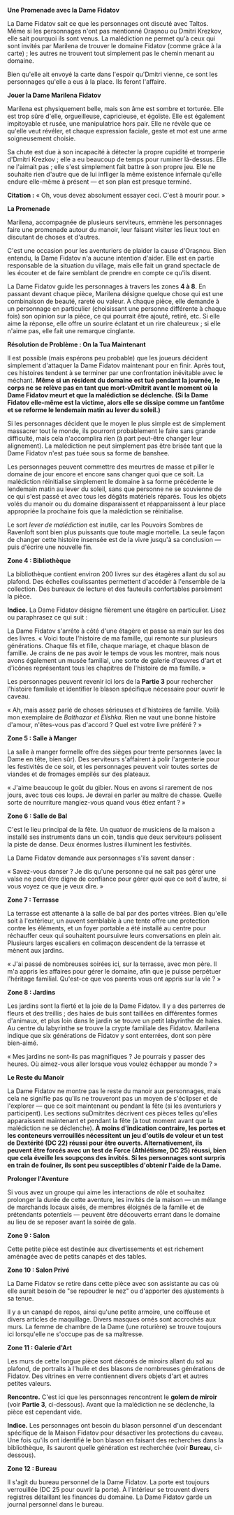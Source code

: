 
**Une Promenade avec la Dame Fidatov**

La Dame Fidatov sait ce que les personnages ont discuté avec Taltos. Même si les personnages n'ont pas mentionné Orașnou ou Dmitri Krezkov, elle sait pourquoi ils sont venus. La malédiction ne permet qu'à ceux qui sont invités par Marilena de trouver le domaine Fidatov (comme grâce à la carte) ; les autres ne trouvent tout simplement pas le chemin menant au domaine.

Bien qu'elle ait envoyé la carte dans l'espoir qu'Dmitri vienne, ce sont les personnages qu'elle a eus à la place. Ils feront l'affaire.

**Jouer la Dame Marilena Fidatov**

Marilena est physiquement belle, mais son âme est sombre et torturée. Elle est trop sûre d'elle, orgueilleuse, capricieuse, et égoïste. Elle est également impitoyable et rusée, une manipulatrice hors pair. Elle ne révèle que ce qu'elle veut révéler, et chaque expression faciale, geste et mot est une arme soigneusement choisie.

Sa chute est due à son incapacité à détecter la propre cupidité et tromperie d'Dmitri Krezkov ; elle a eu beaucoup de temps pour ruminer là-dessus. Elle ne l'aimait pas ; elle s'est simplement fait battre à son propre jeu. Elle ne souhaite rien d'autre que de lui infliger la même existence infernale qu'elle endure elle-même à présent — et son plan est presque terminé.

**Citation :** « Oh, vous devez absolument essayer ceci. C'est à mourir pour. »

**La Promenade**

Marilena, accompagnée de plusieurs serviteurs, emmène les personnages faire une promenade autour du manoir, leur faisant visiter les lieux tout en discutant de choses et d'autres.

C'est une occasion pour les aventuriers de plaider la cause d'Orașnou. Bien entendu, la Dame Fidatov n'a aucune intention d'aider. Elle est en partie responsable de la situation du village, mais elle fait un grand spectacle de les écouter et de faire semblant de prendre en compte ce qu'ils disent.

La Dame Fidatov guide les personnages à travers les zones **4 à 8**. En passant devant chaque pièce, Marilena désigne quelque chose qui est une combinaison de beauté, rareté ou valeur. À chaque pièce, elle demande à un personnage en particulier (choisissant une personne différente à chaque fois) son opinion sur la pièce, ce qui pourrait être ajouté, retiré, etc. Si elle aime la réponse, elle offre un sourire éclatant et un rire chaleureux ; si elle n'aime pas, elle fait une remarque cinglante.

**Résolution de Problème : On la Tua Maintenant**

Il est possible (mais espérons peu probable) que les joueurs décident simplement d'attaquer la Dame Fidatov maintenant pour en finir. Après tout, ces histoires tendent à se terminer par une confrontation inévitable avec le méchant.
**Même si un résident du domaine est tué pendant la journée, le corps ne se relève pas en tant que mort-vDmitrit avant le moment où la Dame Fidatov meurt et que la malédiction se déclenche. (Si la Dame Fidatov elle-même est la victime, alors elle se dissipe comme un fantôme et se reforme le lendemain matin au lever du soleil.)**

Si les personnages décident que le moyen le plus simple est de simplement massacrer tout le monde, ils pourront probablement le faire sans grande difficulté, mais cela n'accomplira rien (à part peut-être changer leur alignement). La malédiction ne peut simplement pas être brisée tant que la Dame Fidatov n'est pas tuée sous sa forme de banshee.

Les personnages peuvent commettre des meurtres de masse et piller le domaine de jour encore et encore sans changer quoi que ce soit. La malédiction réinitialise simplement le domaine à sa forme précédente le lendemain matin au lever du soleil, sans que personne ne se souvienne de ce qui s'est passé et avec tous les dégâts matériels réparés. Tous les objets volés du manoir ou du domaine disparaissent et réapparaissent à leur place appropriée la prochaine fois que la malédiction se réinitialise.

Le sort _lever de malédiction_ est inutile, car les Pouvoirs Sombres de Ravenloft sont bien plus puissants que toute magie mortelle. La seule façon de changer cette histoire insensée est de la vivre jusqu'à sa conclusion — puis d'écrire une nouvelle fin.

**Zone 4 : Bibliothèque**

La bibliothèque contient environ 200 livres sur des étagères allant du sol au plafond. Des échelles coulissantes permettent d'accéder à l'ensemble de la collection. Des bureaux de lecture et des fauteuils confortables parsèment la pièce.

**Indice.** La Dame Fidatov désigne fièrement une étagère en particulier. Lisez ou paraphrasez ce qui suit :

La Dame Fidatov s'arrête à côté d'une étagère et passe sa main sur les dos des livres. « Voici toute l'histoire de ma famille, qui remonte sur plusieurs générations. Chaque fils et fille, chaque mariage, et chaque blason de famille. Je crains de ne pas avoir le temps de vous les montrer, mais nous avons également un musée familial, une sorte de galerie d'œuvres d'art et d'icônes représentant tous les chapitres de l'histoire de ma famille. »

Les personnages peuvent revenir ici lors de la **Partie 3** pour rechercher l'histoire familiale et identifier le blason spécifique nécessaire pour ouvrir le caveau.

« Ah, mais assez parlé de choses sérieuses et d'histoires de famille. Voilà mon exemplaire de _Balthazar et Elishka_. Rien ne vaut une bonne histoire d'amour, n'êtes-vous pas d'accord ? Quel est votre livre préféré ? »

**Zone 5 : Salle à Manger**

La salle à manger formelle offre des sièges pour trente personnes (avec la Dame en tête, bien sûr). Des serviteurs s'affairent à polir l'argenterie pour les festivités de ce soir, et les personnages peuvent voir toutes sortes de viandes et de fromages empilés sur des plateaux.

« J'aime beaucoup le goût du gibier. Nous en avons si rarement de nos jours, avec tous ces loups. Je devrai en parler au maître de chasse. Quelle sorte de nourriture mangiez-vous quand vous étiez enfant ? »

**Zone 6 : Salle de Bal**

C'est le lieu principal de la fête. Un quatuor de musiciens de la maison a installé ses instruments dans un coin, tandis que deux serviteurs polissent la piste de danse. Deux énormes lustres illuminent les festivités.

La Dame Fidatov demande aux personnages s'ils savent danser :

« Savez-vous danser ? Je dis qu'une personne qui ne sait pas gérer une valse ne peut être digne de confiance pour gérer quoi que ce soit d'autre, si vous voyez ce que je veux dire. »

**Zone 7 : Terrasse**

La terrasse est attenante à la salle de bal par des portes vitrées. Bien qu'elle soit à l'extérieur, un auvent semblable à une tente offre une protection contre les éléments, et un foyer portable a été installé au centre pour réchauffer ceux qui souhaitent poursuivre leurs conversations en plein air. Plusieurs larges escaliers en colimaçon descendent de la terrasse et mènent aux jardins.

« J'ai passé de nombreuses soirées ici, sur la terrasse, avec mon père. Il m'a appris les affaires pour gérer le domaine, afin que je puisse perpétuer l'héritage familial. Qu'est-ce que vos parents vous ont appris sur la vie ? »

**Zone 8 : Jardins**

Les jardins sont la fierté et la joie de la Dame Fidatov. Il y a des parterres de fleurs et des treillis ; des haies de buis sont taillées en différentes formes d'animaux, et plus loin dans le jardin se trouve un petit labyrinthe de haies. Au centre du labyrinthe se trouve la crypte familiale des Fidatov. Marilena indique que six générations de Fidatov y sont enterrées, dont son père bien-aimé.

« Mes jardins ne sont-ils pas magnifiques ? Je pourrais y passer des heures. Où aimez-vous aller lorsque vous voulez échapper au monde ? »

**Le Reste du Manoir**

La Dame Fidatov ne montre pas le reste du manoir aux personnages, mais cela ne signifie pas qu'ils ne trouveront pas un moyen de s'éclipser et de l'explorer — que ce soit maintenant ou pendant la fête (si les aventuriers y participent). Les sections suDmitrites décrivent ces pièces telles qu'elles apparaissent maintenant et pendant la fête (à tout moment avant que la malédiction ne se déclenche).
**À moins d'indication contraire, les portes et les conteneurs verrouillés nécessitent un jeu d'outils de voleur et un test de Dextérité (DC 22) réussi pour être ouverts. Alternativement, ils peuvent être forcés avec un test de Force (Athlétisme, DC 25) réussi, bien que cela éveille les soupçons des invités. Si les personnages sont surpris en train de fouiner, ils sont peu susceptibles d'obtenir l'aide de la Dame.**

**Prolonger l'Aventure**

Si vous avez un groupe qui aime les interactions de rôle et souhaitez prolonger la durée de cette aventure, les invités de la maison — un mélange de marchands locaux aisés, de membres éloignés de la famille et de prétendants potentiels — peuvent être découverts errant dans le domaine au lieu de se reposer avant la soirée de gala.

**Zone 9 : Salon**

Cette petite pièce est destinée aux divertissements et est richement aménagée avec de petits canapés et des tables.

**Zone 10 : Salon Privé**

La Dame Fidatov se retire dans cette pièce avec son assistante au cas où elle aurait besoin de "se repoudrer le nez" ou d'apporter des ajustements à sa tenue.

Il y a un canapé de repos, ainsi qu'une petite armoire, une coiffeuse et divers articles de maquillage. Divers masques ornés sont accrochés aux murs. La femme de chambre de la Dame (une roturière) se trouve toujours ici lorsqu'elle ne s'occupe pas de sa maîtresse.

**Zone 11 : Galerie d'Art**

Les murs de cette longue pièce sont décorés de miroirs allant du sol au plafond, de portraits à l'huile et des blasons de nombreuses générations de Fidatov. Des vitrines en verre contiennent divers objets d'art et autres petites valeurs.

**Rencontre.** C'est ici que les personnages rencontrent le **golem de miroir** (voir **Partie 3**, ci-dessous). Avant que la malédiction ne se déclenche, la pièce est cependant vide.

**Indice.** Les personnages ont besoin du blason personnel d'un descendant spécifique de la Maison Fidatov pour désactiver les protections du caveau. Une fois qu'ils ont identifié le bon blason en faisant des recherches dans la bibliothèque, ils sauront quelle génération est recherchée (voir **Bureau**, ci-dessous).

**Zone 12 : Bureau**

Il s'agit du bureau personnel de la Dame Fidatov. La porte est toujours verrouillée (DC 25 pour ouvrir la porte). À l'intérieur se trouvent divers registres détaillant les finances du domaine. La Dame Fidatov garde un journal personnel dans le bureau.